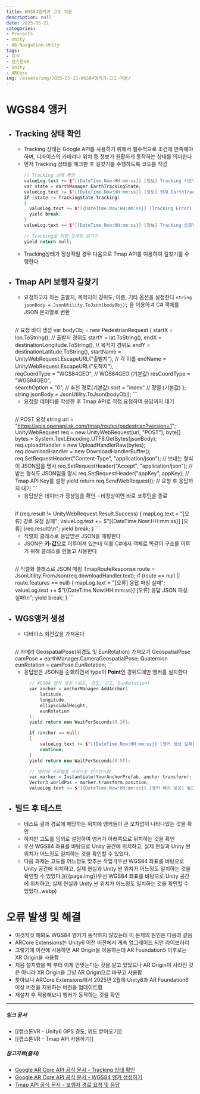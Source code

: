 ```yaml
---
title: WGS84앵커과 고도 적용
description: null
date: 2025-05-21
categories:
- Projects
- Unity
- AR-Navgation-Unity
tags:
- 지식
- 캡스톤VR
- Unity
- ARCore
img: /assets/img/2025-05-21-WGS84앵커과-고도-적용/
---
```

# WGS84 앵커
- ## Tracking 상태 확인
	- Tracking 상태는 Google API를 사용하기 위해서 필수적으로 조건에 만족해야 하며, 디바이스의 카메라나 위치 등 정보가 원활하게 동작하는 상태를 의미한다
	-  먼저 Tracking 상태를 체크한 후 길찾기를 수행하도록 코드를 작성
		  ```cpp
		// Tracking 상태 확인
		valueLog.text += $"[{DateTime.Now:HH:mm:ss}] [정보] Tracking 시도\n";
		var state = earthManager.EarthTrackingState;
		valueLog.text += $"[{DateTime.Now:HH:mm:ss}] [정보] 현재 EarthTrackingState = {state}\n";
		if (state != TrackingState.Tracking)
		{
			valueLog.text += $"[{DateTime.Now:HH:mm:ss}] [Tracking Error] 예상: Tracking, 실제: {state}\n";
			yield break;
		}
		valueLog.text += $"[{DateTime.Now:HH:mm:ss}] [정보] Tracking 성공\n";
		
		// Tranking을 위한 프레임 넘기기
		yield return null;
		  ```
	- Tracking상태가 정상적일 경우 다음으로 Tmap API를 이용하여 길찾기를 수행한다
- ## Tmap API 보행자 길찾기
	- 요청하고자 하는 출발지, 목적지의 경위도, 이름, 기타 옵션을 설정한다
	  `string jsonBody = JsonUtility.ToJson(bodyObj);` 을 이용하겨 C# 객체를 JSON 문자열로 변환
	  ```cpp
	// 요청 바디 생성
	var bodyObj = new PedestrianRequest
	{
		startX = lon.ToString(),                        // 출발지 경위도
		startY = lat.ToString(),
		endX = destinationLongitude.ToString(),         // 목적지 경위도
		endY = destinationLatitude.ToString(),
		startName = UnityWebRequest.EscapeURL("출발지"), // 각 이름 
		endName = UnityWebRequest.EscapeURL("도착지"),   
		reqCoordType = "WGS84GEO",                       // WGS84GEO (기본값)
		resCoordType = "WGS84GEO",                        
		searchOption = "0",                             // 추천 경로(기본값)
		sort = "index"                                  // 정렬 (기본값)
	};
	string jsonBody = JsonUtility.ToJson(bodyObj);
		```
	- 요청할 데이터를 작성한 후 Tmap API로 직접 요청하여 응답까지 대기
	  ```cpp
	// POST 요청
	string url = "https://apis.openapi.sk.com/tmap/routes/pedestrian?version=1";
	UnityWebRequest req = new UnityWebRequest(url, "POST");
	byte[] bytes = System.Text.Encoding.UTF8.GetBytes(jsonBody);
	req.uploadHandler = new UploadHandlerRaw(bytes);
	req.downloadHandler = new DownloadHandlerBuffer();
	req.SetRequestHeader("Content-Type", "application/json"); // 보내는 형식이 JSON임을 명시
	req.SetRequestHeader("Accept", "application/json");       // 받는 형식도 JSON임을 명시
	req.SetRequestHeader("appKey", appKey);                   // Tmap API Key를 설정
	yield return req.SendWebRequest();                        // 요청 후 응답까지 대기
	  ```
	- 응답받은 데이터가 정상임을 확인 - 비정상이면 바로 코루틴을 종료
	  ```cpp
	if (req.result != UnityWebRequest.Result.Success)
	{
		mapLog.text = "[오류] 경로 요청 실패";
		valueLog.text += $"[{DateTime.Now:HH:mm:ss}] [오류] {req.result}\n";
		yield break;
	}
	  ```
	- 직렬화 클래스로 응답받은 JSON을 매핑한다
	- JSON은 **키-값**으로 이루어져 있는데 이를 C#에서 객체로 똑같이 구조를 이루기 위해 클래스를 만들고 사용한다 
	  ```cpp
	// 직렬화 클래스로 JSON 매핑
	TmapRouteResponse route = JsonUtility.FromJson<TmapRouteResponse>(req.downloadHandler.text);
	if (route == null || route.features == null)
	{
		mapLog.text = "[오류] 응답 파싱 실패";
		valueLog.text += $"[{DateTime.Now:HH:mm:ss}] [오류] 응답 JSON 파싱 실패\n";
		yield break;
	}
	  ```
- ## WGS앵커 생성
	- 디바이스 회전값을 가져온다
	  ```cpp
	// 카메라 GeospatialPose(위경도 및 EunRotation) 가져오기
	GeospatialPose camPose = earthManager.CameraGeospatialPose;
	Quaternion eunRotation = camPose.EunRotation;
	  ```
	- 응답받은 JSON을 순회하면서 type이 **Point**인 경위도에만 앵커를 설치한다
	  ```cpp
		// WGS84 앵커 생성 (위도, 경도, 고도, EunRotation)
		var anchor = anchorManager.AddAnchor(
			latitude,
			longitude,
			ellipsoidalHeight,
			eunRotation
		);
		yield return new WaitForSeconds(0.3f);

		if (anchor == null)
		{
			valueLog.text += $"[{DateTime.Now:HH:mm:ss}] [앵커 생성 실패]\n";
			continue;
		}
		yield return new WaitForSeconds(0.5f);

		// 앵커에 프리팹을 자식으로 인스턴스화
		var marker = Instantiate(YourAnchorPrefab, anchor.transform);
		Vector3 worldPos = marker.transform.position;
		valueLog.text += $"[{DateTime.Now:HH:mm:ss}] [앵커 배치 성공] 월드좌표: {worldPos}\n";
	  ```
- ## 빌드 후 테스트
	- 테스트 결과 경로에 해당하는 위치에 앵커들이 큰 오차없이 나타나있는 것을 확인
	- 하지만 고도를 임의로 설정하여 앵커가 아래쪽으로 위치하는 것을 확인
	- 우선 WGS84 좌표를 바탕으로 Unity 공간에 위치하고, 실제 현실과 Unity 씬 위치가 어느정도 일치하는 것을 확인할 수 있었다.
	- 다음 과제는 고도를 어느정도 맞추는 작업
	  ![우선 WGS84 좌표를 바탕으로 Unity 공간에 위치하고, 실제 현실과 Unity 씬 위치가 어느정도 일치하는 것을 확인할 수 있었다.]({{page.img}}우선 WGS84 좌표를 바탕으로 Unity 공간에 위치하고, 실제 현실과 Unity 씬 위치가 어느정도 일치하는 것을 확인할 수 있었다..webp)


# 오류 발생 및 해결
- 이것저것 해봐도 WGS84 앵커가 동작하지 않았는데 이 문제의 원인은 다음과 같음
- ARCore Extensions는 Unity6 이전 버전에서 계속 업그레이드 되던 라이브러리
- 그렇기에 이전에 사용하면 AR Origin을 이용하는데 AR Foundation5 이후로는 XR Origin을 사용함
- 처음 설치했을 때 부터 이게 안맞는다는 것을 알고 있었으나 AR Origin이 사라진 것은 아니라 XR Origin을 그냥 AR Origin으로 바꾸고 사용함
- 찾아보니 ARCore Extensions애서 2025년 2월에 Unity6과 AR Foundation6 이상 버전을 지원하는 버전을 업데이트함
- 재설치 후 적용해보니 앵커가 동작하는 것을 확인

---
##### 링크 문서
- [[캡스톤VR - Unity6 GPS 경도, 위도 받아오기]]
- [[캡스톤VR - Tmap API 사용하기]]



##### 참고자료(출처)
- [Google AR Core API 공식 문서 - Tracking 상태 확인](https://developers.google.com/ar/develop/unity-arf/geospatial/obtain-device-pose?hl=ko)
- [Google AR Core API 공식 문서 - WGS84 앵커 생성하기](https://developers.google.com/ar/develop/unity-arf/geospatial/anchors?hl=ko#wgs84_anchors)
- [Tmap API 공식 문서 - 보행자 경로 요청 및 응답](https://openapi.sk.com/products/detail?linkMenuSeq=45#Body_Parameters)



